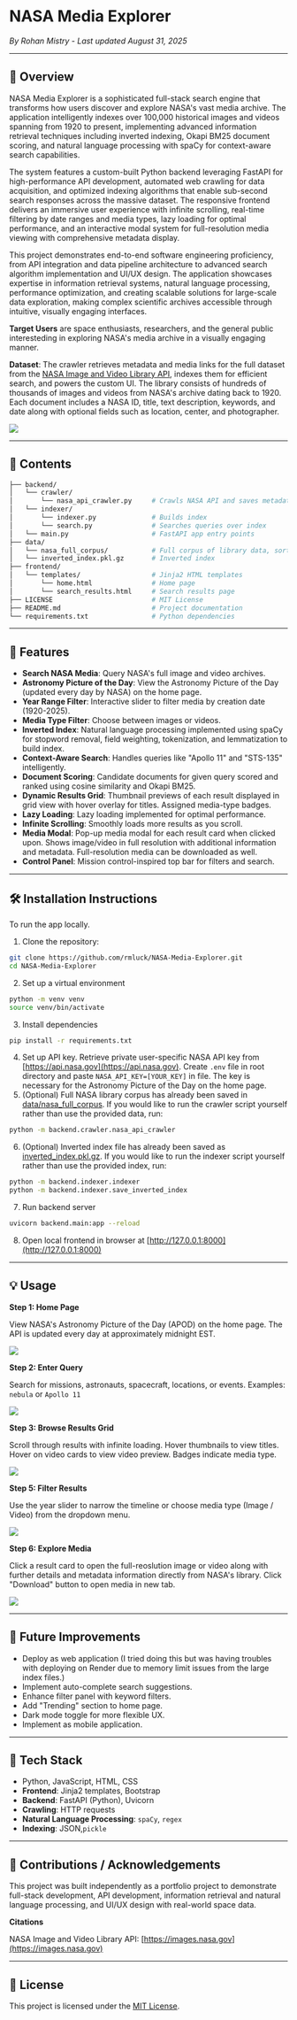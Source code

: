 # NASA Media Explorer

*By Rohan Mistry - Last updated August 31, 2025*

---

## 📖 Overview

NASA Media Explorer is a sophisticated full-stack search engine that transforms how users discover and explore NASA's vast media archive. The application intelligently indexes over 100,000 historical images and videos spanning from 1920 to present, implementing advanced information retrieval techniques including inverted indexing, Okapi BM25 document scoring, and natural language processing with spaCy for context-aware search capabilities.

The system features a custom-built Python backend leveraging FastAPI for high-performance API development, automated web crawling for data acquisition, and optimized indexing algorithms that enable sub-second search responses across the massive dataset. The responsive frontend delivers an immersive user experience with infinite scrolling, real-time filtering by date ranges and media types, lazy loading for optimal performance, and an interactive modal system for full-resolution media viewing with comprehensive metadata display.

This project demonstrates end-to-end software engineering proficiency, from API integration and data pipeline architecture to advanced search algorithm implementation and UI/UX design. The application showcases expertise in information retrieval systems, natural language processing, performance optimization, and creating scalable solutions for large-scale data exploration, making complex scientific archives accessible through intuitive, visually engaging interfaces.

**Target Users** are space enthusiasts, researchers, and the general public interesteding in exploring NASA's media archive in a visually engaging manner.

**Dataset**: The crawler retrieves metadata and media links for the full dataset from the [NASA Image and Video Library API](https://images.nasa.gov), indexes them for efficient search, and powers the custom UI. The library consists of hundreds of thousands of images and videos from NASA's archive dating back to 1920. Each document includes a NASA ID, title, text description, keywords, and date along with optional fields such as location, center, and photographer.

![](/static/img/nasa_library_api.png)

---

## 📁 Contents

```bash
├── backend/
│   └── crawler/
│       └── nasa_api_crawler.py     # Crawls NASA API and saves metadata
│   └── indexer/
│       └── indexer.py              # Builds index
│       └── search.py               # Searches queries over index
│   └── main.py                     # FastAPI app entry points
├── data/
│   └── nasa_full_corpus/           # Full corpus of library data, sorted by year
│   └── inverted_index.pkl.gz       # Inverted index
├── frontend/
│   └── templates/                  # Jinja2 HTML templates
│       └── home.html               # Home page
│       └── search_results.html     # Search results page
├── LICENSE                         # MIT License
├── README.md                       # Project documentation
└── requirements.txt                # Python dependencies
```

---

## 🌟 Features

* **Search NASA Media**: Query NASA's full image and video archives.
* **Astronomy Picture of the Day**: View the Astronomy Picture of the Day (updated every day by NASA) on the home page.
* **Year Range Filter**: Interactive slider to filter media by creation date (1920-2025).
* **Media Type Filter**: Choose between images or videos.
* **Inverted Index**: Natural language processing implemented using spaCy for stopword removal, field weighting, tokenization, and lemmatization to build index.
* **Context-Aware Search**: Handles queries like "Apollo 11" and "STS-135" intelligently.
* **Document Scoring**: Candidate documents for given query scored and ranked using cosine similarity and Okapi BM25.
* **Dynamic Results Grid**: Thumbnail previews of each result displayed in grid view with hover overlay for titles. Assigned media-type badges.
* **Lazy Loading**: Lazy loading implemented for optimal performance.
* **Infinite Scrolling**: Smoothly loads more results as you scroll.
* **Media Modal**: Pop-up media modal for each result card when clicked upon. Shows image/video in full resolution with additional information and metadata. Full-resolution media can be downloaded as well.
* **Control Panel**: Mission control-inspired top bar for filters and search.

---

## 🛠️ Installation Instructions

To run the app locally.
1. Clone the repository:
```bash
git clone https://github.com/rmluck/NASA-Media-Explorer.git
cd NASA-Media-Explorer
```
2. Set up a virtual environment
```bash
python -m venv venv
source venv/bin/activate
```
3. Install dependencies
```bash
pip install -r requirements.txt
```
4. Set up API key. Retrieve private user-specific NASA API key from [https://api.nasa.gov](https://api.nasa.gov). Create `.env` file in root directory and paste `NASA_API_KEY=[YOUR_KEY]` in file. The key is necessary for the Astronomy Picture of the Day on the home page.
5. (Optional) Full NASA library corpus has already been saved in [data/nasa_full_corpus](/data/nasa_full_corpus/). If you would like to run the crawler script yourself rather than use the provided data, run:
```bash
python -m backend.crawler.nasa_api_crawler
```
6. (Optional) Inverted index file has already been saved as [inverted_index.pkl.gz](/data/inverted_index.pkl.gz). If you would like to run the indexer script yourself rather than use the provided index, run:
```bash
python -m backend.indexer.indexer
python -m backend.indexer.save_inverted_index
```
7. Run backend server
```bash
uvicorn backend.main:app --reload
```
8. Open local frontend in browser at [http://127.0.0.1:8000](http://127.0.0.1:8000)

---

## 💡 Usage

**Step 1: Home Page**

View NASA's Astronomy Picture of the Day (APOD) on the home page. The API is updated every day at approximately midnight EST.

![](/static/img/home_page.png)

**Step 2: Enter Query**

Search for missions, astronauts, spacecraft, locations, or events. Examples: `nebula` or `Apollo 11`

![](/static/img/search.png)

**Step 3: Browse Results Grid**

Scroll through results with infinite loading. Hover thumbnails to view titles. Hover on video cards to view video preview. Badges indicate media type.

![](/static/video/scroll.gif)

**Step 5: Filter Results**

Use the year slider to narrow the timeline or choose media type (Image / Video) from the dropdown menu.

![](/static/video/filters.gif)

**Step 6: Explore Media**

Click a result card to open the full-reoslution image or video along with further details and metadata information directly from NASA's library. Click "Download" button to open media in new tab.

![](/static/video/modal.gif)

---

## 🚧 Future Improvements

* Deploy as web application (I tried doing this but was having troubles with deploying on Render due to memory limit issues from the large index files.)
* Implement auto-complete search suggestions.
* Enhance filter panel with keyword filters.
* Add "Trending" section to home page.
* Dark mode toggle for more flexible UX.
* Implement as mobile application.

---

## 🧰 Tech Stack

* Python, JavaScript, HTML, CSS
* **Frontend**: Jinja2 templates, Bootstrap
* **Backend**: FastAPI (Python), Uvicorn
* **Crawling**: HTTP requests
* **Natural Language Processing**: `spaCy`, `regex`
* **Indexing**: JSON,`pickle`

---

## 🙏 Contributions / Acknowledgements

This project was built independently as a portfolio project to demonstrate full-stack development, API development, information retrieval and natural language processing, and UI/UX design with real-world space data. 

**Citations**

NASA Image and Video Library API: [https://images.nasa.gov](https://images.nasa.gov)

---

## 🪪 License

This project is licensed under the [MIT License](/LICENSE).